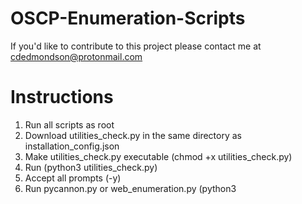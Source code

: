 # OSCP-Enumeration-Scripts

If you'd like to contribute to this project please contact me at cdedmondson@protonmail.com

# Instructions

1. Run all scripts as root 
2. Download utilities_check.py in the same directory as installation_config.json
3. Make utilities_check.py executable (chmod +x utilities_check.py)
4. Run (python3 utilities_check.py)
5. Accept all prompts (-y)
6. Run pycannon.py or web_enumeration.py (python3 <script>)
